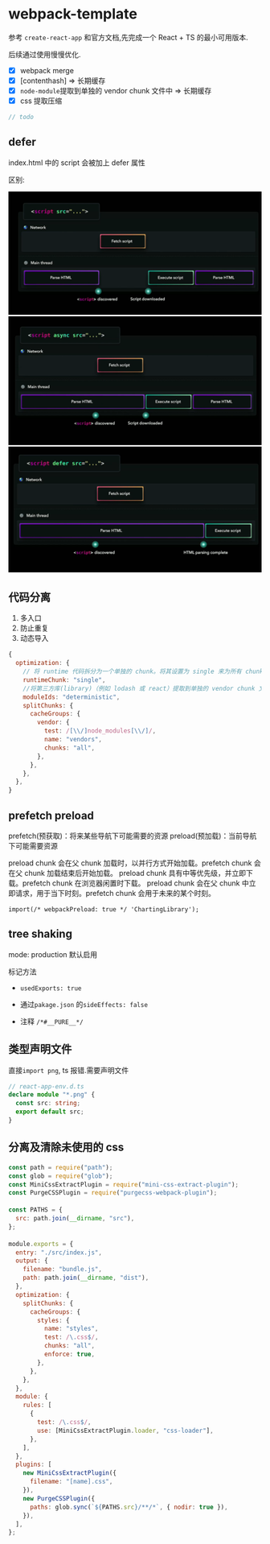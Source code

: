 # webpack-template

参考 `create-react-app` 和官方文档,先完成一个 React + TS 的最小可用版本.

后续通过使用慢慢优化.

- [x] webpack merge
- [x] [contenthash] => 长期缓存
- [x] `node-module`提取到单独的 vendor chunk 文件中 => 长期缓存
- [x] css 提取压缩

```ts
// todo
```

## defer

index.html 中的 script 会被加上 defer 属性

区别:

![./images/s1.png](./images/s1.png)
![./images/s1.png](./images/s2.png)
![./images/s1.png](./images/s3.png)

## 代码分离

1. 多入口
2. 防止重复
3. 动态导入

```js
{
  optimization: {
    // 将 runtime 代码拆分为一个单独的 chunk。将其设置为 single 来为所有 chunk 创建一个 runtime bundle：
    runtimeChunk: "single",
    //将第三方库(library)（例如 lodash 或 react）提取到单独的 vendor chunk 文件中，是比较推荐的做法，这是因为，它们很少像本地的源代码那样频繁修改。因此通过实现以上步骤，利用 client 的长效缓存机制，命中缓存来消除请求，并减少向 server 获取资源，同时还能保证 client 代码和 server 代码版本一致。
    moduleIds: "deterministic",
    splitChunks: {
      cacheGroups: {
        vendor: {
          test: /[\\/]node_modules[\\/]/,
          name: "vendors",
          chunks: "all",
        },
      },
    },
  },
}
```

## prefetch preload

prefetch(预获取)：将来某些导航下可能需要的资源
preload(预加载)：当前导航下可能需要资源

preload chunk 会在父 chunk 加载时，以并行方式开始加载。prefetch chunk 会在父 chunk 加载结束后开始加载。
preload chunk 具有中等优先级，并立即下载。prefetch chunk 在浏览器闲置时下载。
preload chunk 会在父 chunk 中立即请求，用于当下时刻。prefetch chunk 会用于未来的某个时刻。

```
import(/* webpackPreload: true */ 'ChartingLibrary');

```

## tree shaking

mode: production 默认启用

标记方法

- `usedExports: true`

- 通过`pakage.json` 的`sideEffects: false`
- 注释 `/*#__PURE__*/`

## 类型声明文件

直接`import png`, ts 报错.需要声明文件

```ts
// react-app-env.d.ts
declare module "*.png" {
  const src: string;
  export default src;
}
```

## 分离及清除未使用的 css

```js
const path = require("path");
const glob = require("glob");
const MiniCssExtractPlugin = require("mini-css-extract-plugin");
const PurgeCSSPlugin = require("purgecss-webpack-plugin");

const PATHS = {
  src: path.join(__dirname, "src"),
};

module.exports = {
  entry: "./src/index.js",
  output: {
    filename: "bundle.js",
    path: path.join(__dirname, "dist"),
  },
  optimization: {
    splitChunks: {
      cacheGroups: {
        styles: {
          name: "styles",
          test: /\.css$/,
          chunks: "all",
          enforce: true,
        },
      },
    },
  },
  module: {
    rules: [
      {
        test: /\.css$/,
        use: [MiniCssExtractPlugin.loader, "css-loader"],
      },
    ],
  },
  plugins: [
    new MiniCssExtractPlugin({
      filename: "[name].css",
    }),
    new PurgeCSSPlugin({
      paths: glob.sync(`${PATHS.src}/**/*`, { nodir: true }),
    }),
  ],
};
```
